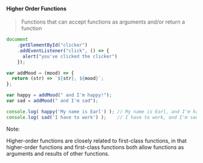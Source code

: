 #### Higher Order Functions

> Functions that can accept functions as arguments and/or return a function

```js
document
    .getElementById("clicker")
    .addEventListener("click", () => {
      alert("you've clicked the clicker")
    });
```

```js
var addMood = (mood) => {
  return (str) => `${str}, ${mood}`;
};

var happy = addMood(" and I'm happy!");
var sad = addMood(" and I'm sad");

console.log( happy('My name is Earl') ); // My name is Earl, and I'm happy
console.log( sad('I have to work') );    // I have to work, and I'm sad
```

 
Note: 

Higher-order functions are closely related to first-class functions, in that higher-order functions and first-class functions both allow functions as arguments and results of other functions. 
